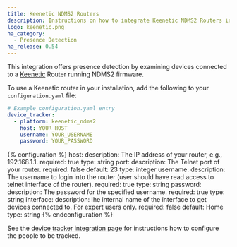 ```yaml
---
title: Keenetic NDMS2 Routers
description: Instructions on how to integrate Keenetic NDMS2 Routers into Home Assistant.
logo: keenetic.png
ha_category:
  - Presence Detection
ha_release: 0.54
---
```


This integration offers presence detection by examining devices connected to a [Keenetic](https://keenetic.net/)
Router running NDMS2 firmware.

To use a Keenetic router in your installation, add the following to your `configuration.yaml` file:

```yaml
# Example configuration.yaml entry
device_tracker:
  - platform: keenetic_ndms2
    host: YOUR_HOST
    username: YOUR_USERNAME
    password: YOUR_PASSWORD
```

{% configuration %}
host:
  description: The IP address of your router, e.g., 192.168.1.1.
  required: true
  type: string
port:
  description: The Telnet port of your router.
  required: false
  default: 23
  type: integer
username:
  description: The username to login into the router (user should have read access to telnet interface of the router).
  required: true
  type: string
password:
  description: The password for the specified username.
  required: true
  type: string
interface:
  description: Ihe internal name of the interface to get devices connected to. For expert users only.
  required: false
  default: Home
  type: string
{% endconfiguration %}

See the [device tracker integration page](/integrations/device_tracker/) for instructions how to configure the people to be tracked.
